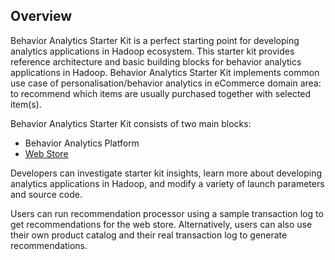 Overview
--------
Behavior Analytics Starter Kit is a perfect starting point for developing analytics applications in Hadoop ecosystem. 
This starter kit provides reference architecture and basic building blocks for behavior analytics applications in Hadoop.
Behavior Analytics Starter Kit implements common use case of personalisation/behavior analytics in eCommerce domain area: 
to recommend which items are usually purchased together with selected item(s). 

Behavior Analytics Starter Kit consists of two main blocks:
* Behavior Analytics Platform
* [Web Store](Developer-Guide--Web-Store--Overview.md)

Developers can investigate starter kit insights, learn more about developing analytics applications in Hadoop, and modify a variety of launch parameters and source code.

Users can run recommendation processor using a sample transaction log to get recommendations for the web store.
Alternatively, users can also use their own product catalog and their real transaction log to generate recommendations.
